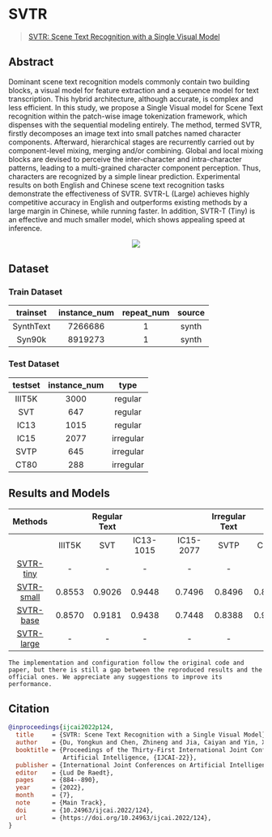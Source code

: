 # SVTR

> [SVTR: Scene Text Recognition with a Single Visual Model](https://arxiv.org/abs/2205.00159)

<!-- [ALGORITHM] -->

## Abstract

Dominant scene text recognition models commonly contain two building blocks, a visual model for feature extraction and a sequence model for text transcription. This hybrid architecture, although accurate, is complex and less efficient. In this study, we propose a Single Visual model for Scene Text recognition within the patch-wise image tokenization framework, which dispenses with the sequential modeling entirely. The method, termed SVTR, firstly decomposes an image text into small patches named character components. Afterward, hierarchical stages are recurrently carried out by component-level mixing, merging and/or combining. Global and local mixing blocks are devised to perceive the inter-character and intra-character patterns, leading to a multi-grained character component perception. Thus, characters are recognized by a simple linear prediction. Experimental results on both English and Chinese scene text recognition tasks demonstrate the effectiveness of SVTR. SVTR-L (Large) achieves highly competitive accuracy in English and outperforms existing methods by a large margin in Chinese, while running faster. In addition, SVTR-T (Tiny) is an effective and much smaller model, which shows appealing speed at inference.

<div align=center>
<img src="https://user-images.githubusercontent.com/22607038/210541576-025df5d5-f4d2-4037-82e0-246cf8cd3c25.png"/>
</div>

## Dataset

### Train Dataset

| trainset  | instance_num | repeat_num | source |
| :-------: | :----------: | :--------: | :----: |
| SynthText |   7266686    |     1      | synth  |
|  Syn90k   |   8919273    |     1      | synth  |

### Test Dataset

| testset | instance_num |   type    |
| :-----: | :----------: | :-------: |
| IIIT5K  |     3000     |  regular  |
|   SVT   |     647      |  regular  |
|  IC13   |     1015     |  regular  |
|  IC15   |     2077     | irregular |
|  SVTP   |     645      | irregular |
|  CT80   |     288      | irregular |

## Results and Models

|                            Methods                            |        | Regular Text |           |     |           | Irregular Text |        |                                     download                                     |
| :-----------------------------------------------------------: | :----: | :----------: | :-------: | :-: | :-------: | :------------: | :----: | :------------------------------------------------------------------------------: |
|                                                               | IIIT5K |     SVT      | IC13-1015 |     | IC15-2077 |      SVTP      |  CT80  |                                                                                  |
|  [SVTR-tiny](/configs/textrecog/svtr/svtr-tiny_20e_st_mj.py)  |   -    |      -       |     -     |     |     -     |       -        |   -    |                             [model](<>) \| [log](<>)                             |
| [SVTR-small](/configs/textrecog/svtr/svtr-small_20e_st_mj.py) | 0.8553 |    0.9026    |  0.9448   |     |  0.7496   |     0.8496     | 0.8854 | [model](https://download.openmmlab.com/mmocr/textrecog/svtr/svtr-small_20e_st_mj/svtr-small_20e_st_mj-35d800d6.pth) \| [log](https://download.openmmlab.com/mmocr/textrecog/svtr/svtr-small_20e_st_mj/20230105_184454.log) |
|  [SVTR-base](/configs/textrecog/svtr/svtr-base_20e_st_mj.py)  | 0.8570 |    0.9181    |  0.9438   |     |  0.7448   |     0.8388     | 0.9028 | [model](https://download.openmmlab.com/mmocr/textrecog/svtr/svtr-base_20e_st_mj/svtr-base_20e_st_mj-ea500101.pth) \| [log](https://download.openmmlab.com/mmocr/textrecog/svtr/svtr-base_20e_st_mj/20221227_175415.log) |
| [SVTR-large](/configs/textrecog/svtr/svtr-large_20e_st_mj.py) |   -    |      -       |     -     |     |     -     |       -        |   -    |                             [model](<>) \| [log](<>)                             |

```{note}
The implementation and configuration follow the original code and paper, but there is still a gap between the reproduced results and the official ones. We appreciate any suggestions to improve its performance.
```

## Citation

```bibtex
@inproceedings{ijcai2022p124,
  title     = {SVTR: Scene Text Recognition with a Single Visual Model},
  author    = {Du, Yongkun and Chen, Zhineng and Jia, Caiyan and Yin, Xiaoting and Zheng, Tianlun and Li, Chenxia and Du, Yuning and Jiang, Yu-Gang},
  booktitle = {Proceedings of the Thirty-First International Joint Conference on
               Artificial Intelligence, {IJCAI-22}},
  publisher = {International Joint Conferences on Artificial Intelligence Organization},
  editor    = {Lud De Raedt},
  pages     = {884--890},
  year      = {2022},
  month     = {7},
  note      = {Main Track},
  doi       = {10.24963/ijcai.2022/124},
  url       = {https://doi.org/10.24963/ijcai.2022/124},
}

```
